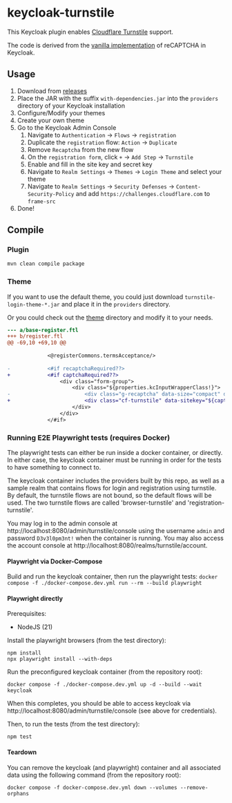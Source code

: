 # keycloak-turnstile

This Keycloak plugin enables [Cloudflare Turnstile](https://developers.cloudflare.com/turnstile/) support.

The code is derived from the [vanilla implementation](https://github.com/keycloak/keycloak/blob/main/services/src/main/java/org/keycloak/authentication/forms/RegistrationRecaptcha.java) of reCAPTCHA in Keycloak.

## Usage

1. Download from [releases](https://github.com/panpaul/keycloak-turnstile/releases)
2. Place the JAR with the suffix `with-dependencies.jar` into the `providers` directory of your Keycloak installation
3. Configure/Modify your themes
4. Create your own theme
5. Go to the Keycloak Admin Console
    1. Navigate to `Authentication` -> `Flows` -> `registration`
    2. Duplicate the `registration` flow: `Action` -> `Duplicate`
    3. Remove `Recaptcha` from the new flow
    4. On the `registration form`, click `+` -> `Add Step` -> `Turnstile`
    5. Enable and fill in the site key and secret key
    6. Navigate to `Realm Settings` -> `Themes` -> `Login Theme` and select your theme
    7. Navigate to `Realm Settings` -> `Security Defenses` -> `Content-Security-Policy` and add `https://challenges.cloudflare.com` to `frame-src`
6. Done!

## Compile

### Plugin

```bash
mvn clean compile package
```

### Theme
 
If you want to use the default theme, you could just download `turnstile-login-theme-*.jar` and place it in the `providers` directory.

Or you could check out the [theme](./theme) directory and modify it to your needs.

```diff
--- a/base-register.ftl
+++ b/register.ftl
@@ -69,10 +69,10 @@
 
             <@registerCommons.termsAcceptance/>
 
-            <#if recaptchaRequired??>
+            <#if captchaRequired??>
                 <div class="form-group">
                     <div class="${properties.kcInputWrapperClass!}">
-                        <div class="g-recaptcha" data-size="compact" data-sitekey="${recaptchaSiteKey}"></div>
+                        <div class="cf-turnstile" data-sitekey="${captchaSiteKey}" data-action="${captchaAction}" data-language="${captchaLanguage}"></div>
                     </div>
                 </div>
             </#if>

```

### Running E2E Playwright tests (requires Docker)

The playwright tests can either be run inside a docker container, or directly.  In either case, the keycloak container must be running in order for the tests to have something to connect to.

The keycloak container includes the providers built by this repo, as well as a sample realm that contains flows for login and registration using turnstile.  By default, the turnstile flows are not bound, so the default flows will be used.  The two turnstile flows are called 'browser-turnstile' and 'registration-turnstile'.

You may log in to the admin console at http://localhost:8080/admin/turnstile/console using the username `admin` and password `D3v3l0pm3nt!` when the container is running.  You may also access the account console at http://localhost:8080/realms/turnstile/account.

#### Playwright via Docker-Compose

Build and run the keycloak container, then run the playwright tests:
`docker compose -f ./docker-compose.dev.yml run --rm --build playwright`

#### Playwright directly

Prerequisites:
- NodeJS (21)

Install the playwright browsers (from the test directory):
```
npm install
npx playwright install --with-deps
```

Run the preconfigured keycloak container (from the repository root):
```
docker compose -f ./docker-compose.dev.yml up -d --build --wait keycloak
```

When this completes, you should be able to access keycloak via http://localhost:8080/admin/turnstile/console (see above for credentials).

Then, to run the tests (from the test directory):
```
npm test
```

#### Teardown

You can remove the keycloak (and playwright) container and all associated data using the following command (from the repository root):
```
docker compose -f docker-compose.dev.yml down --volumes --remove-orphans
```
